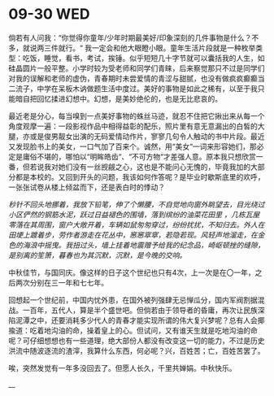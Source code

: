 # 09-30 WED

倘若有人问我：“你觉得你童年/少年时期最美好/印象深刻的几件事物是什么？不多，就说两三件就行。“ 我一定会和他大眼瞪小眼。童年生活片段就是一种枚举类型：吃饭，睡觉，看书，考试，挨锤。似乎短短几十字节就可以囊括我的人生，如硅晶圆片一般平整。小学时较为受老师和同学们青睐，后来察觉那只不过是同学们对我的误解和老师的虚伪，青春期时未尝爱情的青涩与甜腻，也没有做疯疯癫癫当二流子，中学在呆板木讷做题生活中度过。美好的事物是如此之稀有，以至于我只能暗自把回忆揉进幻想中。幻想，是美妙绝伦的，也是无比悲哀的。

最近老是分心，每当嗅到一点美好事物的蛛丝马迹，就忍不住把它揪出来从每一个角度观摩一遍：一段影视作品中相得益彰的配乐，照片里有意无意漏出的白皙的大腿，亦或是俊男靓女出演的无码爱情动作片，寥寥几句令人触动的书中片段。最近又发现脸书上的美女，一口气加了百来个。诚然，用“美女“一词来形容她们，那必定是庸俗不堪的，哪怕以“明眸皓齿“、“不可方物“才差强人意。原本我只想欣赏一番，但若说我对她们没有一丝觊觎之心，这也是不能问心无愧的，毕竟我加的大部分都是本校的。又回到开头的问题，我该如何作答呢？是毕业时歇斯底里的欢呼，一张张试卷从楼上倾盆而下，还是表白时的悸动？

_秒针不回头地挪着，我放下铅笔，伸了个懒腰，不自觉地向窗外眺望去，目光绕过小区俨然的钢筋水泥，跃过日益褪色的围墙，落到缤纷的油菜花田里 ，几栋瓦屋零落在其周围，窗户大敞开着，车辆如鼠匆匆穿过，纷纷扰扰，不知归去。外人在田埂上踱着步，劳作者游走在花丛中，窸窸窣窣，若隐若现。风轻声地溜走，在金色的海浪中摇曳。我扭过头，墙上挂着地震赠予给我的纪念品，崎岖顿挫的缝隙，是别离的笙箫，暮春也为其沉默，沉默，是今晚的交响。_

中秋佳节，与国同庆。像这样的日子这个世纪也只有4次，上一次是在〇一年，之后两次分别在三一年和七七年。

回想起一个世纪前，中国内忧外患，在国外被列强肆无忌惮瓜分，国内军阀割据混战。一百年，五代人，算是半个盛世吧。但倘若由于领导者的昏庸，再次让民族深陷泥潭之中，还要消耗多少代人的青春才能实现所谓的伟大复兴梦呢？总有人会揶揄道：吃着地沟油的命，操着皇上的心。但试问，又有谁天生就是吃地沟油的命呢？可仔细想想也有一些道理，绝大部份人都没有改变这一切的能力，不过是历史洪流中随波逐流的渣滓，我算什么东西，何必呢？兴，百姓苦；亡，百姓苦罢了。

唉，突然发觉有一年多没回去了。但愿人长久，千里共婵娟。中秋快乐。

\_\_

